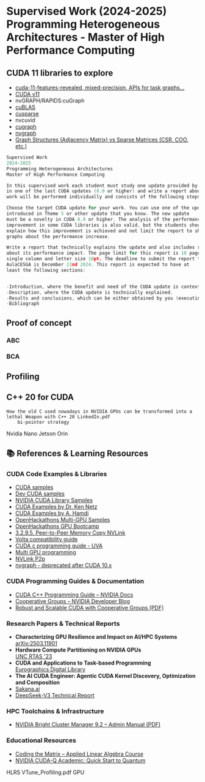 # Supervised Work (2024-2025) Programming Heterogeneous Architectures - Master of High Performance Computing


## CUDA 11 libraries to explore

- [cuda-11-features-revealed, mixed-precision,  APIs for task graphs...](https://developer.nvidia.com/blog/cuda-11-features-revealed/)
- [CUDA v11](https://docs.nvidia.com/cuda/archive/11.0/cuda-toolkit-release-notes/)
- nvGRAPH/RAPIDS:cuGraph
- [cuBLAS](https://docs.nvidia.com/cuda/archive/11.0/cuda-toolkit-release-notes/#cublas-new-features)
- [cusparse](https://docs.nvidia.com/cuda/archive/11.0/cuda-toolkit-release-notes/#cusparse-new-features)
- nvcuvid
- [cugraph](https://github.com/rapidsai/cugraph)
- [nvgraph](https://github.com/rapidsai/nvgraph)
- [Graph Structures (Adjacency Matrix) vs Sparse Matrices (CSR, COO, etc.)](https://docs.rapids.ai/api/cugraph/stable/)



```c
Supervised Work
2024-2025
Programming Heterogeneous Architectures
Master of High Performance Computing

In this supervised work each student must study one update provided by NVIDIA
in one of the last CUDA updates (8.0 or higher) and write a report about it. This
work will be performed individually and consists of the following steps:

Choose the target CUDA update for your work. You can use one of the updates
introduced in Theme 5 or other update that you know. The new update
must be a novelty in CUDA 8.0 or higher. The analysis of the performance
improvement in some CUDA libraries is also valid, but the students should
explain how this improvement is achieved and not limit the report to show
graphs about the performance increase.

Write a report that technically explains the update and also includes results
about its performance impact. The page limit for this report is 10 pages in
single column and letter size 10pt. The deadline to submit the report to
AulaCESGA is December 22nd 2024. This report is expected to have at
least the following sections:


-Introduction, where the benefit and need of the CUDA update is contextualized.
-Description, where the CUDA update is technically explained. 
-Results and conclusions, which can be either obtained by you (executing some benchmarks on the Finis Terrae 3 supercomputer) or can be taken from websites or other reports.
-Bibliograph
```

## Proof of concept

### ABC

### BCA

## Profiling

## C++ 20 for CUDA
    How the old C used nowadays in NVIDIA GPUs can be transformed into a lethal Weapon with C++ 20 LinkedIn.pdf 
        bi-pointer strategy





Nvidia Nano Jetson Orin 

## 📚 References & Learning Resources

### CUDA Code Examples & Libraries
- [CUDA samples](https://github.com/NVIDIA/cuda-samples/)
- [Dev CUDA samples](https://developer.nvidia.com/cuda-code-samples)
- [NVIDIA CUDA Library Samples](https://github.com/NVIDIA/CUDALibrarySamples)
- [CUDA Examples by Dr. Ken Netz](https://github.com/drkennetz/cuda_examples/)
- [CUDA Examples by A. Hamdi](https://github.com/a-hamdi/GPU/tree/main)
- [OpenHackathons Multi-GPU Samples](https://github.com/openhackathons-org/nways_multi_gpu)
- [OpenHackathons GPU Bootcamp](https://github.com/openhackathons-org/gpubootcamp)
- [3.2.9.5. Peer-to-Peer Memory Copy NVLink](https://docs.nvidia.com/cuda/cuda-c-programming-guide) 
- [Volta compatibility guide](https://docs.nvidia.com/cuda/volta-compatibility-guide/index.html)
- [CUDA c programming guide - UVA](https://docs.nvidia.com/cuda/cuda-c-programming-guide/#unified-virtual-address-space)
- [Multi GPU programming](https://medium.com/gpgpu/multi-gpu-programming-6768eeb42e2c)
- [NVLink P2p](https://codingbyexample.com/2020/09/14/p2p-memcpy-with-nvlink)
- [nvgraph - deprecated after CUDA 10.x](https://docs.nvidia.com/cuda/archive/9.0/nvgraph/index.html)

### CUDA Programming Guides & Documentation
- [CUDA C++ Programming Guide – NVIDIA Docs](https://docs.nvidia.com/cuda/cuda-c-programming-guide/index.html#tiled-partitions-cg)
- [Cooperative Groups – NVIDIA Developer Blog](https://developer.nvidia.com/blog/cooperative-groups/)
- [Robust and Scalable CUDA with Cooperative Groups (PDF)](https://leimao.github.io/downloads/blog/2024-08-06-CUDA-Cooperative-Groups/s7622-Kyrylo-perelygin-robust-and-scalable-cuda.pdf)

### Research Papers & Technical Reports
- **Characterizing GPU Resilience and Impact on AI/HPC Systems**  
  [arXiv:2503.11901](https://arxiv.org/pdf/2503.11901)
- **Hardware Compute Partitioning on NVIDIA GPUs**  
  [UNC RTAS '23](https://www.cs.unc.edu/~jbakita/rtas23.pdf)
- **CUDA and Applications to Task-based Programming**  
  [Eurographics Digital Library](https://diglib.eg.org/server/api/core/bitstreams/3e283a2e-e6a3-4908-8d77-1741d01cc06f/content)
- **The AI CUDA Engineer: Agentic CUDA Kernel Discovery, Optimization and Composition**  
 - [Sakana.ai](https://pub.sakana.ai/static/paper.pdf)
 - [DeepSeek-V3 Technical Report](https://arxiv.org/abs/2412.19437)

### HPC Toolchains & Infrastructure
- [NVIDIA Bright Cluster Manager 9.2 – Admin Manual (PDF)](https://support.brightcomputing.com/manuals/9.2/admin-manual.pdf)

### Educational Resources
- [Coding the Matrix – Applied Linear Algebra Course](https://codingthematrix.com/)
- [NVIDIA CUDA-Q Academic: Quick Start to Quantum](https://github.com/NVIDIA/cuda-q-academic/blob/main/quick-start-to-quantum/01_quick_start_to_quantum.ipynb)


HLRS
    VTune_Profiling.pdf
        GPU
